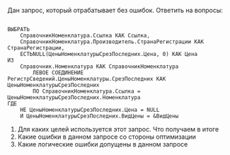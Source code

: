 Дан запрос, который отрабатывает без ошибок. Ответить на вопросы: 

```bsl

ВЫБРАТЬ
	СправочникНоменклатура.Ссылка КАК Ссылка,
	СправочникНоменклатура.Производитель.СтранаРегистрации КАК СтранаРегистрации,
	ЕСТЬNULL(ЦеныНоменклатурыСрезПоследних.Цена, 0) КАК Цена
ИЗ
	Справочник.Номенклатура КАК СправочникНоменклатура
		ЛЕВОЕ СОЕДИНЕНИЕ РегистрСведений.ЦеныНоменклатуры.СрезПоследних КАК ЦеныНоменклатурыСрезПоследних
		ПО СправочникНоменклатура.Ссылка = ЦеныНоменклатурыСрезПоследних.Номенклатура
ГДЕ
	НЕ ЦеныНоменклатурыСрезПоследних.Цена = NULL
	И ЦеныНоменклатурыСрезПоследних.ВидЦены = &ВидЦены
```
1. Для каких целей используется этот запрос. Что получаем в итоге
2. Какие ошибки в данном запросе со стороны оптимизации
3. Какие логические ошибки допущены в данном запросе
